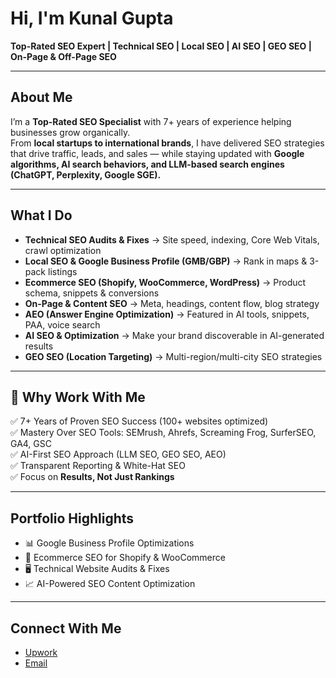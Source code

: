 #  Hi, I'm Kunal Gupta  
 **Top-Rated SEO Expert | Technical SEO | Local SEO | AI SEO | GEO SEO | On-Page & Off-Page SEO**

---

##  About Me  
I’m a **Top-Rated SEO Specialist** with 7+ years of experience helping businesses grow organically.  
From **local startups to international brands**, I have delivered SEO strategies that drive traffic, leads, and sales — while staying updated with **Google algorithms, AI search behaviors, and LLM-based search engines (ChatGPT, Perplexity, Google SGE).**

---

##  What I Do
- **Technical SEO Audits & Fixes** → Site speed, indexing, Core Web Vitals, crawl optimization  
- **Local SEO & Google Business Profile (GMB/GBP)** → Rank in maps & 3-pack listings  
- **Ecommerce SEO (Shopify, WooCommerce, WordPress)** → Product schema, snippets & conversions  
- **On-Page & Content SEO** → Meta, headings, content flow, blog strategy  
- **AEO (Answer Engine Optimization)** → Featured in AI tools, snippets, PAA, voice search  
- **AI SEO & Optimization** → Make your brand discoverable in AI-generated results  
- **GEO SEO (Location Targeting)** → Multi-region/multi-city SEO strategies  

---

## 🎯 Why Work With Me
✅ 7+ Years of Proven SEO Success (100+ websites optimized)  
✅ Mastery Over SEO Tools: SEMrush, Ahrefs, Screaming Frog, SurferSEO, GA4, GSC  
✅ AI-First SEO Approach (LLM SEO, GEO SEO, AEO)  
✅ Transparent Reporting & White-Hat SEO  
✅ Focus on **Results, Not Just Rankings**  

---

##  Portfolio Highlights
- 📊 Google Business Profile Optimizations  
- 🛒 Ecommerce SEO for Shopify & WooCommerce  
- 🖥️ Technical Website Audits & Fixes  
- 📈 AI-Powered SEO Content Optimization  

---

##  Connect With Me
-  [Upwork](https://www.upwork.com/freelancers/~01a6d9f5a6934371f0?mp_source=share)   
-  [Email](kunal.guptaa21@gmail.com)

